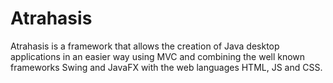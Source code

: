 # Atrahasis

Atrahasis is a framework that allows the creation of Java desktop applications in an easier way using MVC and combining the well known frameworks Swing and JavaFX with the web languages HTML, JS and CSS.
